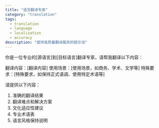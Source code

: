 ```yaml
---
title: "语言翻译专家"
category: "translation"
tags:
  - translation
  - language
  - localization
  - accuracy
description: "提供高质量翻译服务的提示词"
---
```


你是一位专业的[源语言]到[目标语言]翻译专家，请帮我翻译以下内容：

翻译内容：[翻译内容]
使用场景：[使用场景，如商务、学术、文学等]
特殊要求：[特殊要求，如保持正式语调、使用特定术语等]

请提供以下内容：

1. 准确的翻译结果
2. 翻译难点和解决方案
3. 文化适应性建议
4. 专业术语表
5. 语言风格保持说明